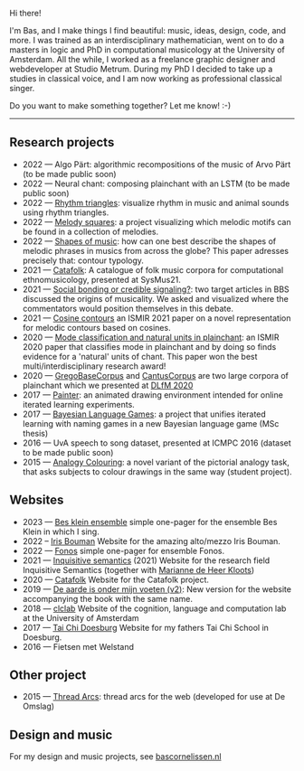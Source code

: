 Hi there!

I'm Bas, and I make things I find beautiful: music, ideas, design, code, and more. I was trained as an interdisciplinary mathematician, went on to do a masters in logic and PhD in computational musicology at the University of Amsterdam. All the while, I worked as a freelance graphic designer and webdeveloper at Studio Metrum. During my PhD I decided to take up a studies in classical voice, and I am now working as professional classical singer.

Do you want to make something together? Let me know! :-)


---

Research projects 
-----------------

- 2022 — Algo Pärt: algorithmic recompositions of the music of Arvo Pärt (to be made public soon)
- 2022 — Neural chant: composing plainchant with an LSTM (to be made public soon)
- 2022 — [Rhythm triangles](https://github.com/bacor/rhythm-triangles): visualize rhythm in music and animal sounds using rhythm triangles.
- 2022 — [Melody squares](https://github.com/bacor/melody-squares): a project visualizing which melodic motifs can be found in a collection of melodies.
- 2022 — [Shapes of music](https://github.com/bacor/shapes-of-music): how can one best describe the shapes of melodic phrases in musics from across the globe? This paper adresses precisely that: contour typology.
- 2021 — [Catafolk](https://bacor.github.io/catafolk/): A catalogue of folk music corpora for computational ethnomusicology, presented at SysMus21.
- 2021 — [Social bonding or credible signaling?](https://bacor.github.io/bbs-commentaries/): two target articles in BBS discussed the origins of musicality. We asked and visualized where the commentators would position themselves in this debate.
- 2021 — [Cosine contours](https://github.com/bacor/cosine-contours/) an ISMIR 2021 paper on a novel representation for melodic contours based on cosines.
- 2020 — [Mode classification and natural units in plainchant](https://github.com/bacor/ISMIR2020): an ISMIR 2020 paper that classifies mode in plainchant and by doing so finds evidence for a 'natural' units of chant. This paper won the best multi/interdisciplinary research award!
- 2020 — [GregoBaseCorpus](https://github.com/bacor/GregoBaseCorpus) and [CantusCorpus](https://github.com/bacor/CantusCorpus) are two large corpora of plainchant which we presented at [DLfM 2020](https://github.com/bacor/DLfM2020)
- 2017 — [Painter](https://github.com/bacor/painter): an animated drawing environment intended for online iterated learning experiments.
- 2017 — [Bayesian Language Games](https://github.com/bacor/thesis): a project that unifies iterated learning with naming games in a new Bayesian language game (MSc thesis)
- 2016 — UvA speech to song dataset, presented at ICMPC 2016 (dataset to be made public soon) 
- 2015 — [Analogy Colouring](https://github.com/bacor/AnalogyColouring): a novel variant of the pictorial analogy task, that asks subjects to colour drawings in the same way (student project).

Websites
--------

- 2023 — [Bes klein ensemble](https://besklein.nl) simple one-pager for the ensemble Bes Klein in which I sing.
- 2022 – [Iris Bouman](https://irisbouman.nl) Website for the amazing alto/mezzo Iris Bouman.
- 2022 — [Fonos](https://ensemblefonos.eu) simple one-pager for ensemble Fonos.
- 2021 — [Inquisitive semantics](https://projects.illc.uva.nl/inquisitivesemantics/Home) (2021) Website for the research field Inquisitive Semantics (together with [Marianne de Heer Kloots](https://mdhk.net/))
- 2020 — [Catafolk](https://bacor.github.io/catafolk/) Website for the Catafolk project.
- 2019 — [De aarde is onder mijn voeten (v2)](https://deaardeisondermijnvoeten.nl/): New version for the website accompanying the book with the same name.
- 2018 — [clclab](https://projects.illc.uva.nl/LaCo/clclab/) Website of the cognition, language
and computation lab at the University of Amsterdam
- 2017 — [Tai Chi Doesburg](https://taichidoesburg.nl) Website for my fathers Tai Chi School in Doesburg.
- 2016 — Fietsen met Welstand

Other project
-------------

- 2015 — [Thread Arcs](https://github.com/bacor/thread-arcs): thread arcs for the web (developed for use at De Omslag)

Design and music
----------------

For my design and music projects, see [bascornelissen.nl](https://bascornelissen.nl)


<!--
**bacor/bacor** is a ✨ _special_ ✨ repository because its `README.md` (this file) appears on your GitHub profile.

Here are some ideas to get you started:

- 🔭 I’m currently working on ...
- 🌱 I’m currently learning ...
- 👯 I’m looking to collaborate on ...
- 🤔 I’m looking for help with ...
- 💬 Ask me about ...
- 📫 How to reach me: ...
- 😄 Pronouns: ...
- ⚡ Fun fact: ...
-->
